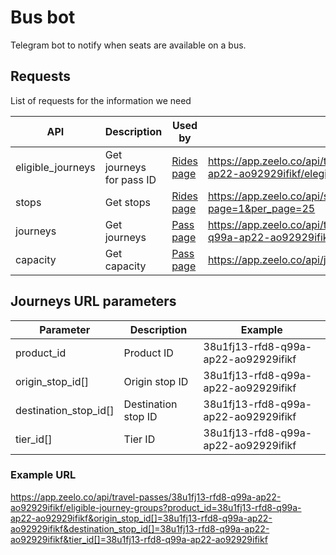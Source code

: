 # Bus bot

Telegram bot to notify when seats are available on a bus.

## Requests

List of requests for the information we need

| API | Description | Used by | URL | Query Parameters? | Notes |
| --- | --- | --- | --- | --- | --- |
| eligible_journeys | Get journeys for pass ID | [Rides page] | <https://app.zeelo.co/api/travels/38u1fj13-rfd8-q99a-ap22-ao92929ifikf/elegible-journey-groups>|❌||
| stops | Get stops | [Rides page] | <https://app.zeelo.co/api/stops/by_id?page=1&per_page=25>|❌||
| journeys | Get journeys | [Pass page] | <https://app.zeelo.co/api/travel-passes/38u1fj13-rfd8-q99a-ap22-ao92929ifikf/eligible-journey-groups>|✅||
| capacity | Get capacity | [Pass page] | <https://app.zeelo.co/api/journeys/capacity_between_stops>|❌||

[Rides page]: https://app.zeelo.co/rides/jlr
[Pass page]: https://app.zeelo.co/my-zeelo/travel-pass/38u1fj13-rfd8-q99a-ap22-ao92929ifikf

## Journeys URL parameters

| Parameter | Description | Example |
| --- | --- | --- |
| product_id | Product ID | 38u1fj13-rfd8-q99a-ap22-ao92929ifikf |
| origin_stop_id[] | Origin stop ID | 38u1fj13-rfd8-q99a-ap22-ao92929ifikf |
| destination_stop_id[] | Destination stop ID | 38u1fj13-rfd8-q99a-ap22-ao92929ifikf |
| tier_id[] | Tier ID | 38u1fj13-rfd8-q99a-ap22-ao92929ifikf |

### Example URL

<https://app.zeelo.co/api/travel-passes/38u1fj13-rfd8-q99a-ap22-ao92929ifikf/eligible-journey-groups?product_id=38u1fj13-rfd8-q99a-ap22-ao92929ifikf&origin_stop_id[]=38u1fj13-rfd8-q99a-ap22-ao92929ifikf&destination_stop_id[]=38u1fj13-rfd8-q99a-ap22-ao92929ifikf&tier_id[]=38u1fj13-rfd8-q99a-ap22-ao92929ifikf>
